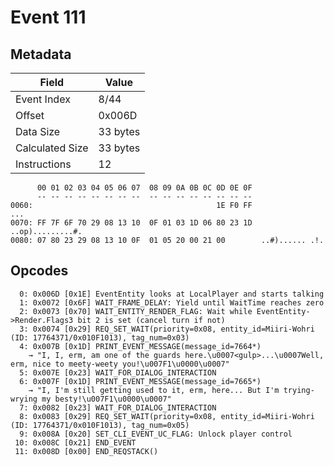 # Event 111

## Metadata

| Field           | Value    |
|-----------------|----------|
| Event Index     | 8/44     |
| Offset          | 0x006D   |
| Data Size       | 33 bytes |
| Calculated Size | 33 bytes |
| Instructions    | 12       |

```
      00 01 02 03 04 05 06 07  08 09 0A 0B 0C 0D 0E 0F
      -- -- -- -- -- -- -- --  -- -- -- -- -- -- -- --
0060:                                         1E F0 FF               ...
0070: FF 7F 6F 70 29 08 13 10  0F 01 03 1D 06 80 23 1D  ..op).........#.
0080: 07 80 23 29 08 13 10 0F  01 05 20 00 21 00        ..#)...... .!.  
```

## Opcodes

```
  0: 0x006D [0x1E] EventEntity looks at LocalPlayer and starts talking
  1: 0x0072 [0x6F] WAIT_FRAME_DELAY: Yield until WaitTime reaches zero
  2: 0x0073 [0x70] WAIT_ENTITY_RENDER_FLAG: Wait while EventEntity->Render.Flags3 bit 2 is set (cancel turn if not)
  3: 0x0074 [0x29] REQ_SET_WAIT(priority=0x08, entity_id=Miiri-Wohri (ID: 17764371/0x010F1013), tag_num=0x03)
  4: 0x007B [0x1D] PRINT_EVENT_MESSAGE(message_id=7664*)
    → "I, I, erm, am one of the guards here.\u0007<gulp>...\u0007Well, erm, nice to meety-weety you!\u007F1\u0000\u0007"
  5: 0x007E [0x23] WAIT_FOR_DIALOG_INTERACTION
  6: 0x007F [0x1D] PRINT_EVENT_MESSAGE(message_id=7665*)
    → "I, I'm still getting used to it, erm, here... But I'm trying-wrying my besty!\u007F1\u0000\u0007"
  7: 0x0082 [0x23] WAIT_FOR_DIALOG_INTERACTION
  8: 0x0083 [0x29] REQ_SET_WAIT(priority=0x08, entity_id=Miiri-Wohri (ID: 17764371/0x010F1013), tag_num=0x05)
  9: 0x008A [0x20] SET_CLI_EVENT_UC_FLAG: Unlock player control
 10: 0x008C [0x21] END_EVENT
 11: 0x008D [0x00] END_REQSTACK()
```
